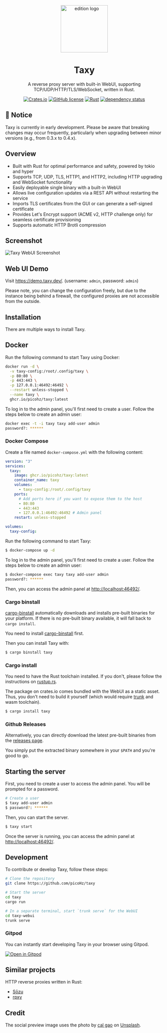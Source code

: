 <div align="center">
<img alt="edition logo" src="https://github.com/picoHz/taxy/blob/main/logo.svg?raw=true" width="150" />

# Taxy

A reverse proxy server with built-in WebUI, supporting TCP/UDP/HTTP/TLS/WebSocket, written in Rust.

[![Crates.io](https://img.shields.io/crates/v/taxy.svg)](https://crates.io/crates/taxy)
[![GitHub license](https://img.shields.io/github/license/picoHz/taxy.svg)](https://github.com/picoHz/taxy/blob/main/LICENSE)
[![Rust](https://github.com/picoHz/taxy/actions/workflows/rust.yml/badge.svg)](https://github.com/picoHz/taxy/actions/workflows/rust.yml)
[![dependency status](https://deps.rs/crate/taxy/latest/status.svg)](https://deps.rs/crate/taxy)

</div>

## 🚧 Notice

Taxy is currently in early development. Please be aware that breaking changes may occur frequently, particularly when upgrading between minor versions (e.g., from 0.3.x to 0.4.x).

## Overview

- Built with Rust for optimal performance and safety, powered by tokio and hyper
- Supports TCP, UDP, TLS, HTTP1, and HTTP2, including HTTP upgrading and WebSocket functionality
- Easily deployable single binary with a built-in WebUI
- Allows live configuration updates via a REST API without restarting the service
- Imports TLS certificates from the GUI or can generate a self-signed certificate
- Provides Let's Encrypt support (ACME v2, HTTP challenge only) for seamless certificate provisioning
- Supports automatic HTTP Brotli compression

## Screenshot

![Taxy WebUI Screenshot](https://raw.githubusercontent.com/picoHz/taxy/main/screenshot.png)

## Web UI Demo

Visit https://demo.taxy.dev/. (username: `admin`, password: `admin`)

Please note, you can change the configuration freely, but due to the instance being behind a firewall, the configured proxies are not accessible from the outside.

## Installation

There are multiple ways to install Taxy.

## Docker

Run the following command to start Taxy using Docker:

```bash
docker run -d \
  -v taxy-config:/root/.config/taxy \
  -p 80:80 \
  -p 443:443 \
  -p 127.0.0.1:46492:46492 \
  --restart unless-stopped \
  --name taxy \
  ghcr.io/picohz/taxy:latest
```

To log in to the admin panel, you'll first need to create a user. Follow the steps below to create an admin user:

```bash
docker exec -t -i taxy taxy add-user admin
password?: ******
```

### Docker Compose

Create a file named `docker-compose.yml` with the following content:

```yaml
version: "3"
services:
  taxy:
    image: ghcr.io/picohz/taxy:latest
    container_name: taxy
    volumes:
      - taxy-config:/root/.config/taxy
    ports:
      # Add ports here if you want to expose them to the host
      - 80:80
      - 443:443
      - 127.0.0.1:46492:46492 # Admin panel
    restart: unless-stopped

volumes:
  taxy-config:
```

Run the following command to start Taxy:

```bash
$ docker-compose up -d
```

To log in to the admin panel, you'll first need to create a user. Follow the steps below to create an admin user:

```bash
$ docker-compose exec taxy taxy add-user admin
password?: ******
```

Then, you can access the admin panel at [http://localhost:46492/](http://localhost:46492/).

### Cargo binstall

[cargo-binstall](https://github.com/cargo-bins/) automatically downloads and installs pre-built binaries for your platform. If there is no pre-built binary available, it will fall back to `cargo install`.

You need to install [cargo-binstall](https://github.com/cargo-bins/cargo-binstall#installation) first.

Then you can install Taxy with:

```bash
$ cargo binstall taxy
```

### Cargo install

You need to have the Rust toolchain installed. If you don't, please follow the instructions on [rustup.rs](https://rustup.rs/).

The package on crates.io comes bundled with the WebUI as a static asset. Thus, you don't need to build it yourself (which would require [trunk](https://trunkrs.dev/) and wasm toolchain).

```bash
$ cargo install taxy
```

### Github Releases

Alternatively, you can directly download the latest pre-built binaries from the [releases page](https://github.com/picoHz/taxy/releases).

You simply put the extracted binary somewhere in your `$PATH` and you're good to go.

## Starting the server

First, you need to create a user to access the admin panel. You will be prompted for a password.

```bash
# Create a user
$ taxy add-user admin
$ password?: ******
```

Then, you can start the server.

```bash
$ taxy start
```

Once the server is running, you can access the admin panel at [http://localhost:46492/](http://localhost:46492/).

## Development

To contribute or develop Taxy, follow these steps:

```bash
# Clone the repository
git clone https://github.com/picoHz/taxy

# Start the server
cd taxy
cargo run

# In a separate terminal, start `trunk serve` for the WebUI
cd taxy-webui
trunk serve
```

### Gitpod

You can instantly start developing Taxy in your browser using Gitpod.

[![Open in Gitpod](https://gitpod.io/button/open-in-gitpod.svg)](https://gitpod.io/#https://github.com/picoHz/taxy)

## Similar projects

HTTP reverse proxies written in Rust:

- [Sōzu](https://github.com/sozu-proxy/sozu)
- [rpxy](https://github.com/junkurihara/rust-rpxy)

## Credit

The social preview image uses the photo by [cal gao](https://unsplash.com/@ginnta?utm_source=unsplash&utm_medium=referral&utm_content=creditCopyText) on [Unsplash](https://unsplash.com/photos/MASpFp0X2VU?utm_source=unsplash&utm_medium=referral&utm_content=creditCopyText).
